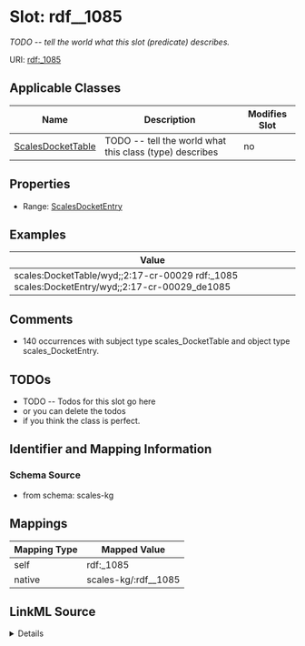 

# Slot: rdf__1085


_TODO -- tell the world what this slot (predicate) describes._





URI: [rdf:_1085](http://www.w3.org/1999/02/22-rdf-syntax-ns#_1085)



<!-- no inheritance hierarchy -->





## Applicable Classes

| Name | Description | Modifies Slot |
| --- | --- | --- |
| [ScalesDocketTable](../classes/ScalesDocketTable.md) | TODO -- tell the world what this class (type) describes |  no  |







## Properties

* Range: [ScalesDocketEntry](../classes/ScalesDocketEntry.md)






## Examples

| Value |
| --- |
| scales:DocketTable/wyd;;2:17-cr-00029 rdf:_1085 scales:DocketEntry/wyd;;2:17-cr-00029_de1085 |

## Comments

* 140 occurrences with subject type scales_DocketTable and object type scales_DocketEntry.

## TODOs

* TODO -- Todos for this slot go here
* or you can delete the todos
* if you think the class is perfect.

## Identifier and Mapping Information







### Schema Source


* from schema: scales-kg




## Mappings

| Mapping Type | Mapped Value |
| ---  | ---  |
| self | rdf:_1085 |
| native | scales-kg/:rdf__1085 |




## LinkML Source

<details>
```yaml
name: rdf__1085
description: TODO -- tell the world what this slot (predicate) describes.
todos:
- TODO -- Todos for this slot go here
- or you can delete the todos
- if you think the class is perfect.
comments:
- 140 occurrences with subject type scales_DocketTable and object type scales_DocketEntry.
examples:
- value: scales:DocketTable/wyd;;2:17-cr-00029 rdf:_1085 scales:DocketEntry/wyd;;2:17-cr-00029_de1085
from_schema: scales-kg
rank: 1000
slot_uri: rdf:_1085
alias: rdf__1085
domain_of:
- scales_DocketTable
range: scales_DocketEntry

```
</details>